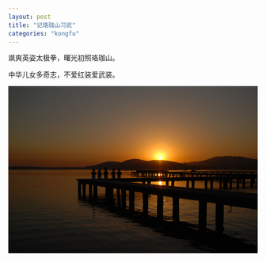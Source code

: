 ```yaml
---
layout: post
title: "记珞珈山习武"
categories: "kongfu"
---
```

飒爽英姿太极拳，曙光初照珞珈山。

中华儿女多奇志，不爱红装爱武装。

![珞珈曙光](/images/luojiashan.JPG "珞珈曙光")

